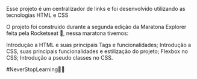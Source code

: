 Esse projeto é um centralizador de links e foi desenvolvido utilizando as tecnologias HTML e CSS

O projeto foi construido durante a segunda edição da Maratona Explorer feita pela Rocketseat 💜, nessa maratona tivemos:

Introdução a HTML e suas principais Tags e funcionalidades;
Introdução a CSS, suas principais funcionalidades e estilização do projeto;
Flexbox no CSS;
Introdução a pseudo classes no CSS.

#NeverStopLearning💜🚀
